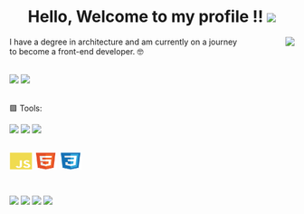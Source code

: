 ### <h1 align="center">Hello, Welcome to my profile !!  <img src="https://media.giphy.com/media/hvRJCLFzcasrR4ia7z/giphy.gif" width="35"></h1>

<img height="600em" align="right" src="https://i.pinimg.com/originals/e8/d3/72/e8d372f9fe8cfdae8f39009eb8a49a5d.jpg">

I have a degree in architecture and am currently on a journey <br>to become a front-end developer. 🤓

<br>

<div>
  <img height="180em" src="https://github-readme-stats.vercel.app/api?username=lubernardino&show_icons=true&theme=radical">
  <img height="202em" src="https://github-readme-stats.vercel.app/api/top-langs/?username=lubernardino&layout=compact&theme=radical">
</div>

<br>

<p align="left">
  🟪 Tools: 
  <p align="left">
    <img src="https://img.shields.io/badge/GitHub-100000?style=for-the-badge&logo=github&logoColor=white">
    <img src="https://img.shields.io/badge/Git-E34F26?style=for-the-badge&logo=git&logoColor=white">
    <img src="https://img.shields.io/badge/Visual%20Studio%20Code-0078d7.svg?style=for-the-badge&logo=visual-studio-code&logoColor=white">
  </p>
</p>
<div style="display: inline_block"><br>
  <img align="center" alt="Rafa-Js" height="30" width="40" src="https://raw.githubusercontent.com/devicons/devicon/master/icons/javascript/javascript-plain.svg">
  <img align="center" alt="Rafa-HTML" height="30" width="40" src="https://raw.githubusercontent.com/devicons/devicon/master/icons/html5/html5-original.svg">
  <img align="center" alt="Rafa-CSS" height="30" width="40" src="https://raw.githubusercontent.com/devicons/devicon/master/icons/css3/css3-original.svg">
</div>

<br>

 ##
 
<div>
    <a href="https://www.linkedin.com/in/lubernardino" target="_blank"><img src="https://img.shields.io/badge/-LinkedIn-%230077B5?style=for-the-badge&logo=linkedin&logoColor=white" target="_blank"></a> 
  <a href="https://www.instagram.com/luanac.bernardino" target="_blank"><img src="https://img.shields.io/badge/-Instagram-%23E4405F?style=for-the-badge&logo=instagram&logoColor=white" target="_blank"></a>
 	<a href="https://www.twitch.tv/lubstar_" target="_blank"><img src="https://img.shields.io/badge/Twitch-9146FF?style=for-the-badge&logo=twitch&logoColor=white" target="_blank"></a>
 <a href="" target="_blank"><img src="https://img.shields.io/badge/Discord-7289DA?style=for-the-badge&logo=discord&logoColor=white" target="_blank"></a> 
</div>

<!--
**LuBernardino/LuBernardino** is a ✨ _special_ ✨ repository because its `README.md` (this file) appears on your GitHub profile.
